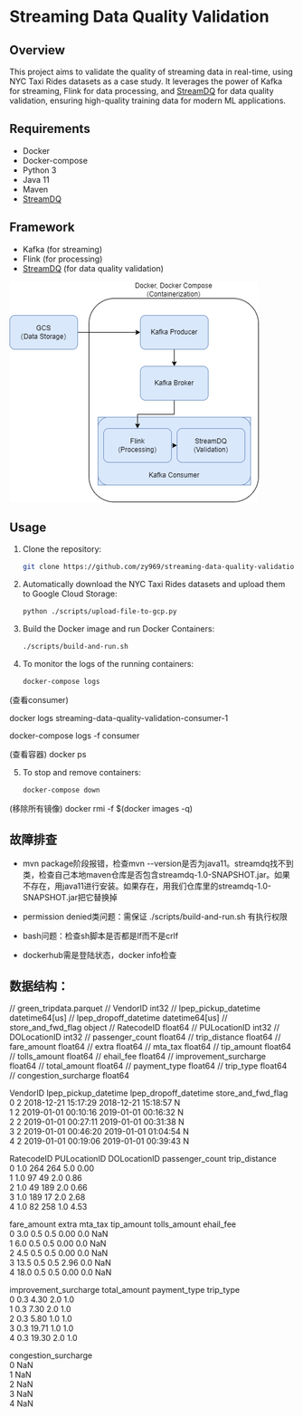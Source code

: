 # Streaming Data Quality Validation

## Overview

This project aims to validate the quality of streaming data in real-time, using NYC Taxi Rides datasets as a case study. It leverages the power of Kafka for streaming, Flink for data processing, and [StreamDQ](https://github.com/stefan-grafberger/StreamDQ) for data quality validation, ensuring high-quality training data for modern ML applications.

## Requirements

- Docker
- Docker-compose
- Python 3
- Java 11
- Maven
- [StreamDQ](https://github.com/stefan-grafberger/StreamDQ) 


## Framework

- Kafka (for streaming)
- Flink (for processing)
- [StreamDQ](https://github.com/stefan-grafberger/StreamDQ) (for data quality validation)

![Workflow](workflow.png)


## Usage

1. Clone the repository:
    ```bash
    git clone https://github.com/zy969/streaming-data-quality-validation.git
    ```

2. Automatically download the NYC Taxi Rides datasets and upload them to Google Cloud Storage: 
    ```bash
    python ./scripts/upload-file-to-gcp.py 
    ```


3. Build the Docker image and run Docker Containers:
    ```bash
    ./scripts/build-and-run.sh
    ```


4. To monitor the logs of the running containers:
    ```bash
    docker-compose logs
    ```

(查看consumer)

docker logs streaming-data-quality-validation-consumer-1

docker-compose logs -f consumer

(查看容器)
docker ps


5. To stop and remove containers:
    ```bash
    docker-compose down
    ```

(移除所有镜像)
docker rmi -f $(docker images -q)


## 故障排查

- mvn package阶段报错，检查mvn --version是否为java11。streamdq找不到类，检查自己本地maven仓库是否包含streamdq-1.0-SNAPSHOT.jar。如果不存在，用java11进行安装。如果存在，用我们仓库里的streamdq-1.0-SNAPSHOT.jar把它替换掉

- permission denied类问题：需保证 ./scripts/build-and-run.sh 有执行权限

- bash问题：检查sh脚本是否都是lf而不是crlf

- dockerhub需是登陆状态，docker info检查



## 数据结构：
//        green_tripdata.parquet
//        VendorID int32
//        lpep_pickup_datetime datetime64[us]
//        lpep_dropoff_datetime datetime64[us]
//        store_and_fwd_flag object
//        RatecodeID float64
//        PULocationID int32
//        DOLocationID int32
//        passenger_count float64
//        trip_distance float64
//        fare_amount float64
//        extra float64
//        mta_tax float64
//        tip_amount float64
//        tolls_amount float64
//        ehail_fee float64
//        improvement_surcharge float64
//        total_amount float64
//        payment_type float64
//        trip_type float64
//        congestion_surcharge float64


   VendorID lpep_pickup_datetime lpep_dropoff_datetime store_and_fwd_flag  \
0         2  2018-12-21 15:17:29   2018-12-21 15:18:57                  N   
1         2  2019-01-01 00:10:16   2019-01-01 00:16:32                  N   
2         2  2019-01-01 00:27:11   2019-01-01 00:31:38                  N   
3         2  2019-01-01 00:46:20   2019-01-01 01:04:54                  N   
4         2  2019-01-01 00:19:06   2019-01-01 00:39:43                  N   

   RatecodeID  PULocationID  DOLocationID  passenger_count  trip_distance  \
0         1.0           264           264              5.0           0.00   
1         1.0            97            49              2.0           0.86   
2         1.0            49           189              2.0           0.66   
3         1.0           189            17              2.0           2.68   
4         1.0            82           258              1.0           4.53   

   fare_amount  extra  mta_tax  tip_amount  tolls_amount  ehail_fee  \
0          3.0    0.5      0.5        0.00           0.0        NaN   
1          6.0    0.5      0.5        0.00           0.0        NaN   
2          4.5    0.5      0.5        0.00           0.0        NaN   
3         13.5    0.5      0.5        2.96           0.0        NaN   
4         18.0    0.5      0.5        0.00           0.0        NaN   

   improvement_surcharge  total_amount  payment_type  trip_type  \
0                    0.3          4.30           2.0        1.0   
1                    0.3          7.30           2.0        1.0   
2                    0.3          5.80           1.0        1.0   
3                    0.3         19.71           1.0        1.0   
4                    0.3         19.30           2.0        1.0   

   congestion_surcharge  
0                   NaN  
1                   NaN  
2                   NaN  
3                   NaN  
4                   NaN  







